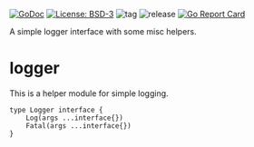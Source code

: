[![GoDoc](https://godoc.org/github.com/henderjon/logger?status.svg)](https://godoc.org/github.com/henderjon/logger)
[![License: BSD-3](https://img.shields.io/badge/license-BSD--3-blue.svg)](https://img.shields.io/badge/license-BSD--3-blue.svg)
![tag](https://img.shields.io/github/tag/henderjon/logger.svg)
![release](https://img.shields.io/github/release/henderjon/logger.svg)
[![Go Report Card](https://goreportcard.com/badge/github.com/henderjon/logger)](https://goreportcard.com/report/github.com/henderjon/logger)



A simple logger interface with some misc helpers.

# logger
This is a helper module for simple logging.

```golang
type Logger interface {
	Log(args ...interface{})
	Fatal(args ...interface{})
}
```


